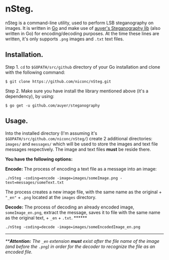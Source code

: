 # nSteg.
nSteg is a command-line utility, used to perform LSB steganography on images. It is written in <a href="https://golang.org/" target="_blank">Go</a> and make use of <a href="https://pkg.go.dev/github.com/auyer/steganography" target="_blank">auyer's Steganography lib</a> (also written in Go) for encoding/decoding purposes. At the time these lines are written, it's only supports `.png` images and `.txt` text files.

## Installation.
Step 1.
`cd` to `$GOPATH/src/github` directory of your Go installation and clone with the following command:
```
$ git clone https://github.com/niconc/nSteg.git
```
Step 2.
Make sure you have install the library mentioned above (it's a dependency), by using:
```
$ go get -u github.com/auyer/steganography
```

## Usage.
Into the installed directory (I'm assuming it's `$GOPATH/src/github.com/niconc/nSteg/`) create 2 additional directories: `images/` and `messages/` which will be used to store the images and text file messages respectively. The image and text files **must** be reside there.

**You have the following options:**

**Encode:** The process of encoding a text file as a message into an image:
```
./nSteg -coding=encode -image=images/someImage.png -text=messages/someText.txt
```
The process creates a new image file, with the same name as the original + `"_en"` + `.png` located at the `images` directory.

**Decode:** The process of decoding an already encoded image, `someImage_en.png`, extract the message, saves it to file with the same name as the original text, + `_en` + `.txt`. ******
```
./nSteg -coding=decode -image=images/someEncodedImage_en.png
```
---
_****Attention:** The `_en` extension **must** exist after the file name of the image (and before the `.png`) in order for the decoder to recognize the file as an encoded file._